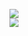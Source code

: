 [![](https://img.shields.io/badge/Made%20With-Github%20Spray-lightgrey.svg?style=for-the-badge&logo=github)](https://github.com/Annihil/github-spray#18152)  
[![](https://i.imgur.com/2DrTn0Z.gif)](https://github.com/Annihil/github-spray)